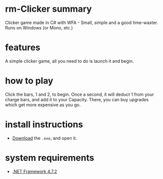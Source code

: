 # rm-Clicker summary
Clicker game made in C# with WFA - Small, simple and a good time-waster. Runs on Windows (or Mono, etc.)
# features
A simple clicker game, all you need to do is launch it and begin.
# how to play
Click the bars, 1 and 2, to begin. Once a second, it will deduct 1 from your charge bars, and add it to your Capacity. There, you can buy upgrades which get more expensive as you go.
# install instructions
- [Download](https://github.com/remona-minett/rm-Clicker/releases) the `.exe`, and open it.
# system requirements
- [.NET Framework 4.7.2](https://dotnet.microsoft.com/download/dotnet-framework/thank-you/net472-web-installer)
